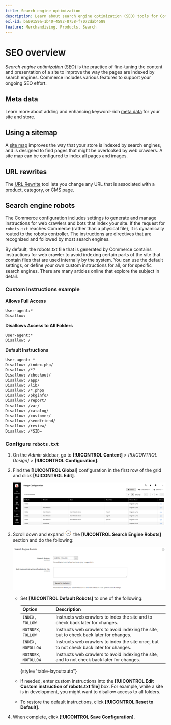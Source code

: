 ```yaml
---
title: Search engine optimization
description: Learn about search engine optimization (SEO) tools for Commerce sites and best practices for optimal SEO.
exl-id: ba09159a-1b40-4592-8758-f7072dab4589
feature: Merchandising, Products, Search
---
```

# SEO overview

_Search engine optimization_ (SEO) is the practice of fine-tuning the content and presentation of a site to improve the way the pages are indexed by search engines. Commerce includes various features to support your ongoing SEO effort.

## Meta data

Learn more about adding and enhancing keyword-rich [meta data](meta-data.md) for your site and store.

## Using a sitemap

A [site map](sitemap-xml.md) improves the way that your store is indexed by search engines, and is designed to find pages that might be overlooked by web crawlers. A site map can be configured to index all pages and images.

## URL rewrites

The [URL Rewrite](url-rewrite.md) tool lets you change any URL that is associated with a product, category, or CMS page.

## Search engine robots

The Commerce configuration includes settings to generate and manage instructions for web crawlers and bots that index your site. If the request for `robots.txt` reaches Commerce (rather than a physical file), it is dynamically routed to the robots controller. The instructions are directives that are recognized and followed by most search engines.

By default, the robots.txt file that is generated by Commerce contains instructions for web crawler to avoid indexing certain parts of the site that contain files that are used internally by the system. You can use the default settings, or define your own custom instructions for all, or for specific search engines. There are many articles online that explore the subject in detail.

### Custom instructions example

**Allows Full Access**

    User-agent:*
    Disallow:

**Disallows Access to All Folders**

    User-agent:*
    Disallow: /

**Default Instructions**

    User-agent: *
    Disallow: /index.php/
    Disallow: /*?
    Disallow: /checkout/
    Disallow: /app/
    Disallow: /lib/
    Disallow: /*.php$
    Disallow: /pkginfo/
    Disallow: /report/
    Disallow: /var/
    Disallow: /catalog/
    Disallow: /customer/
    Disallow: /sendfriend/
    Disallow: /review/
    Disallow: /*SID=

### Configure `robots.txt`

1. On the _Admin_ sidebar, go to **[!UICONTROL Content]** > _[!UICONTROL Design]_ > **[!UICONTROL Configuration]**.

1. Find the **[!UICONTROL Global]** configuration in the first row of the grid and click **[!UICONTROL Edit]**.

   ![Global design configuration](./assets/design-configuration-grid.png)<!-- zoom -->

1. Scroll down and expand ![Expansion selector](../assets/icon-display-expand.png) the **[!UICONTROL Search Engine Robots]** section and do the following:

    ![Design configuration - search engine robots](./assets/design-configuration-search-engine-robots.png)<!-- zoom -->

    - Set **[!UICONTROL Default Robots]** to one of the following:

      |Option| Description|
      |------|------------|
      |`INDEX, FOLLOW`|Instructs web crawlers to index the site and to check back later for changes.|
      |`NOINDEX, FOLLOW`|Instructs web crawlers to avoid indexing the site, but to check back later for changes.|
      |`INDEX, NOFOLLOW`|Instructs web crawlers to index the site once, but to not check back later for changes.|
      |`NOINDEX, NOFOLLOW`|Instructs web crawlers to avoid indexing the site, and to not check back later for changes.|

      {style="table-layout:auto"}

    - If needed, enter custom instructions into the **[!UICONTROL Edit Custom instruction of robots.txt file]** box. For example, while a site is in development, you might want to disallow access to all folders.

    - To restore the default instructions, click **[!UICONTROL Reset to Default]**.

1. When complete, click **[!UICONTROL Save Configuration]**.
